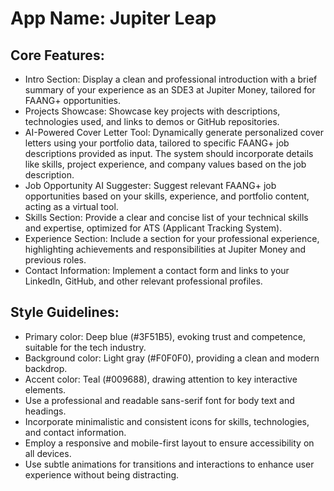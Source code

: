 # **App Name**: Jupiter Leap

## Core Features:

- Intro Section: Display a clean and professional introduction with a brief summary of your experience as an SDE3 at Jupiter Money, tailored for FAANG+ opportunities.
- Projects Showcase: Showcase key projects with descriptions, technologies used, and links to demos or GitHub repositories.
- AI-Powered Cover Letter Tool: Dynamically generate personalized cover letters using your portfolio data, tailored to specific FAANG+ job descriptions provided as input. The system should incorporate details like skills, project experience, and company values based on the job description.
- Job Opportunity AI Suggester: Suggest relevant FAANG+ job opportunities based on your skills, experience, and portfolio content, acting as a virtual tool.
- Skills Section: Provide a clear and concise list of your technical skills and expertise, optimized for ATS (Applicant Tracking System).
- Experience Section: Include a section for your professional experience, highlighting achievements and responsibilities at Jupiter Money and previous roles.
- Contact Information: Implement a contact form and links to your LinkedIn, GitHub, and other relevant professional profiles.

## Style Guidelines:

- Primary color: Deep blue (#3F51B5), evoking trust and competence, suitable for the tech industry.
- Background color: Light gray (#F0F0F0), providing a clean and modern backdrop.
- Accent color: Teal (#009688), drawing attention to key interactive elements.
- Use a professional and readable sans-serif font for body text and headings.
- Incorporate minimalistic and consistent icons for skills, technologies, and contact information.
- Employ a responsive and mobile-first layout to ensure accessibility on all devices.
- Use subtle animations for transitions and interactions to enhance user experience without being distracting.